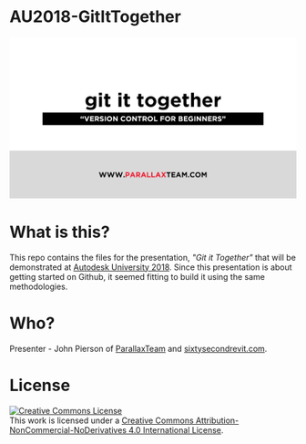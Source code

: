 # AU2018-GitItTogether
![Image](_resources\Images\homeImage.png)

# What is this?
This repo contains the files for the presentation, _*"Git it Together"*_ that will be demonstrated at [Autodesk University 2018](https://autodeskuniversity.smarteventscloud.com/connect/sessionDetail.ww?SESSION_ID=226472&tclass=popup#.W9dyOlNZ3_Q.twitter). Since this presentation is about getting started on Github, it seemed fitting to build it using the same methodologies.

# Who?
Presenter - John Pierson of [ParallaxTeam](http://www.parallaxteam.com/) and [sixtysecondrevit.com](http://sixtysecondrevit.com/).

# License
<a rel="license" href="http://creativecommons.org/licenses/by-nc-nd/4.0/"><img alt="Creative Commons License" style="border-width:0" src="https://i.creativecommons.org/l/by-nc-nd/4.0/88x31.png" /></a><br />This work is licensed under a <a rel="license" href="http://creativecommons.org/licenses/by-nc-nd/4.0/">Creative Commons Attribution-NonCommercial-NoDerivatives 4.0 International License</a>.

